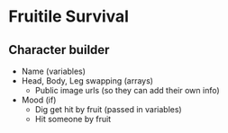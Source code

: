 # Fruitile Survival

## Character builder
- Name (variables)
- Head, Body, Leg swapping (arrays)
    - Public image urls (so they can add their own info)
- Mood (if)
    - Dig get hit by fruit (passed in variables)
    - Hit someone by fruit
